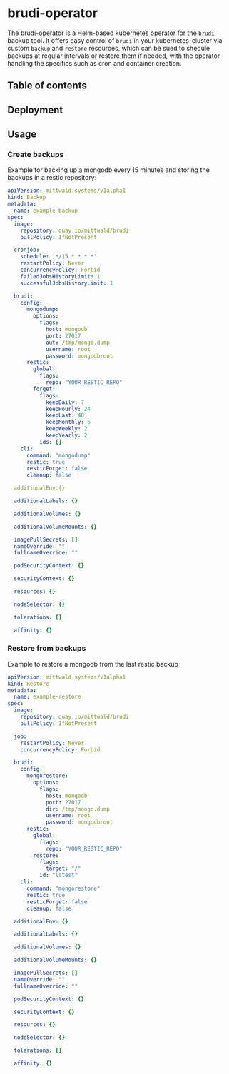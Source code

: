 # brudi-operator
The brudi-operator is a Helm-based kubernetes operator for the [`brudi`](https://github.com/mittwald/brudi) backup tool. It offers easy control of `brudi` in your kubernetes-cluster via custom `backup` and `restore` resources, which can be sued to shedule backups at regular intervals or restore them if needed, with the operator handling the specifics such as cron and container creation.

## Table of contents

## Deployment

## Usage

### Create backups

Example for backing up a mongodb every 15 minutes and storing the backups in a restic repository:
```yaml
apiVersion: mittwald.systems/v1alpha1
kind: Backup
metadata:
  name: example-backup
spec:
  image:
    repository: quay.io/mittwald/brudi
    pullPolicy: IfNotPresent

  cronjob:
    schedule: '*/15 * * * *'
    restartPolicy: Never
    concurrencyPolicy: Forbid
    failedJobsHistoryLimit: 1
    successfulJobsHistoryLimit: 1

  brudi:
    config:
      mongodump:
        options:
          flags:
            host: mongodb
            port: 27017
            out: /tmp/mongo.dump
            username: root
            password: mongodbroot
      restic:
        global:
          flags:
            repo: "YOUR_RESTIC_REPO"
        forget:
          flags:
            keepDaily: 7
            keepHourly: 24
            keepLast: 48
            keepMonthly: 6
            keepWeekly: 2
            keepYearly: 2
          ids: []
    cli:
      command: "mongodump"
      restic: true
      resticForget: false
      cleanup: false

  additionalEnv:{}

  additionalLabels: {}

  additionalVolumes: {}

  additionalVolumeMounts: {}

  imagePullSecrets: []
  nameOverride: ""
  fullnameOverride: ""

  podSecurityContext: {}

  securityContext: {}

  resources: {}

  nodeSelector: {}

  tolerations: []

  affinity: {}
```

### Restore from backups

Example to restore a mongodb from the last restic backup
```yaml
apiVersion: mittwald.systems/v1alpha1
kind: Restore
metadata:
  name: example-restore
spec:
  image:
    repository: quay.io/mittwald/brudi
    pullPolicy: IfNotPresent

  job:
    restartPolicy: Never
    concurrencyPolicy: Forbid

  brudi:
    config:
      mongorestore:
        options:
          flags:
            host: mongodb
            port: 27017
            dir: /tmp/mongo.dump
            username: root
            password: mongodbroot
      restic:
        global:
          flags:
            repo: "YOUR_RESTIC_REPO"
        restore:
          flags:
            target: "/"
          id: "latest"
    cli:
      command: "mongorestore"
      restic: true
      resticForget: false
      cleanup: false

  additionalEnv: {}

  additionalLabels: {}

  additionalVolumes: {}

  additionalVolumeMounts: {}

  imagePullSecrets: []
  nameOverride: ""
  fullnameOverride: ""

  podSecurityContext: {}

  securityContext: {}

  resources: {}

  nodeSelector: {}

  tolerations: []

  affinity: {}
```